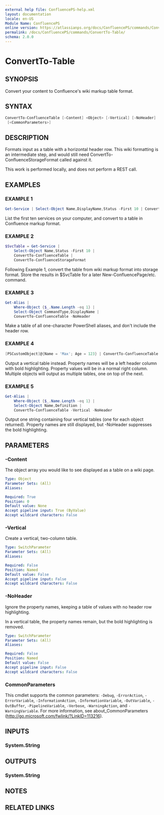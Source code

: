 ```yaml
---
external help file: ConfluencePS-help.xml
layout: documentation
locale: en-US
Module Name: ConfluencePS
online version: https://atlassianps.org/docs/ConfluencePS/commands/ConvertTo-Table/
permalink: /docs/ConfluencePS/commands/ConvertTo-Table/
schema: 2.0.0
---
```

# ConvertTo-Table

## SYNOPSIS

Convert your content to Confluence's wiki markup table format.

## SYNTAX

```powershell
ConvertTo-ConfluenceTable [-Content] <Object> [-Vertical] [-NoHeader]
 [<CommonParameters>]
```

## DESCRIPTION

Formats input as a table with a horizontal header row.
This wiki formatting is an intermediate step, and would still need
ConvertTo-ConfluenceStorageFormat called against it.

This work is performed locally, and does not perform a REST call.

## EXAMPLES

### EXAMPLE 1

```powershell
Get-Service | Select-Object Name,DisplayName,Status -First 10 | ConvertTo-ConfluenceTable
```

List the first ten services on your computer, and convert to a table in Confluence markup format.

### EXAMPLE 2

```powershell
$SvcTable = Get-Service |
    Select-Object Name,Status -First 10 |
    ConvertTo-ConfluenceTable |
    ConvertTo-ConfluenceStorageFormat
```

Following Example 1, convert the table from wiki markup format into storage format.
Store the results in $SvcTable for a later New-ConfluencePage/etc. command.

### EXAMPLE 3

```powershell
Get-Alias |
    Where-Object {$_.Name.Length -eq 1} |
    Select-Object CommandType,DisplayName |
    ConvertTo-ConfluenceTable -NoHeader
```

Make a table of all one-character PowerShell aliases, and don't include the header row.

### EXAMPLE 4

```powershell
[PSCustomObject]@{Name = 'Max'; Age = 123} | ConvertTo-ConfluenceTable -Vertical
```

Output a vertical table instead. Property names will be a left header column
with bold highlighting. Property values will be in a normal right column.
Multiple objects will output as multiple tables, one on top of the next.

### EXAMPLE 5

```powershell
Get-Alias |
    Where-Object {$_.Name.Length -eq 1} |
    Select-Object Name,Definition |
    ConvertTo-ConfluenceTable -Vertical -NoHeader
```

Output one string containing four vertical tables (one for each object returned).
Property names are still displayed, but -NoHeader suppresses the bold highlighting.

## PARAMETERS

### -Content

The object array you would like to see displayed as a table on a wiki page.

```yaml
Type: Object
Parameter Sets: (All)
Aliases:

Required: True
Position: 0
Default value: None
Accept pipeline input: True (ByValue)
Accept wildcard characters: False
```

### -Vertical

Create a vertical, two-column table.

```yaml
Type: SwitchParameter
Parameter Sets: (All)
Aliases:

Required: False
Position: Named
Default value: False
Accept pipeline input: False
Accept wildcard characters: False
```

### -NoHeader

Ignore the property names, keeping a table of values with no header row highlighting.

In a vertical table, the property names remain, but the bold highlighting is removed.

```yaml
Type: SwitchParameter
Parameter Sets: (All)
Aliases:

Required: False
Position: Named
Default value: False
Accept pipeline input: False
Accept wildcard characters: False
```

### CommonParameters

This cmdlet supports the common parameters: `-Debug`, `-ErrorAction`,
`-ErrorVariable`, `-InformationAction`, `-InformationVariable`, `-OutVariable`,
`-OutBuffer`, `-PipelineVariable`, `-Verbose`, `-WarningAction`, and
`-WarningVariable`.
For more information, see about_CommonParameters
(<http://go.microsoft.com/fwlink/?LinkID=113216>).

## INPUTS

### System.String

## OUTPUTS

### System.String

## NOTES

## RELATED LINKS
